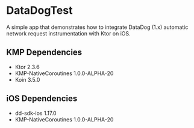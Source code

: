 # DataDogTest

A simple app that demonstrates how to integrate DataDog (1.x) automatic network request instrumentation with Ktor on iOS.


## KMP Dependencies

* Ktor 2.3.6
* KMP-NativeCoroutines 1.0.0-ALPHA-20
* Koin 3.5.0

## iOS Dependencies

* dd-sdk-ios 1.17.0
* KMP-NativeCoroutines 1.0.0-ALPHA-20

